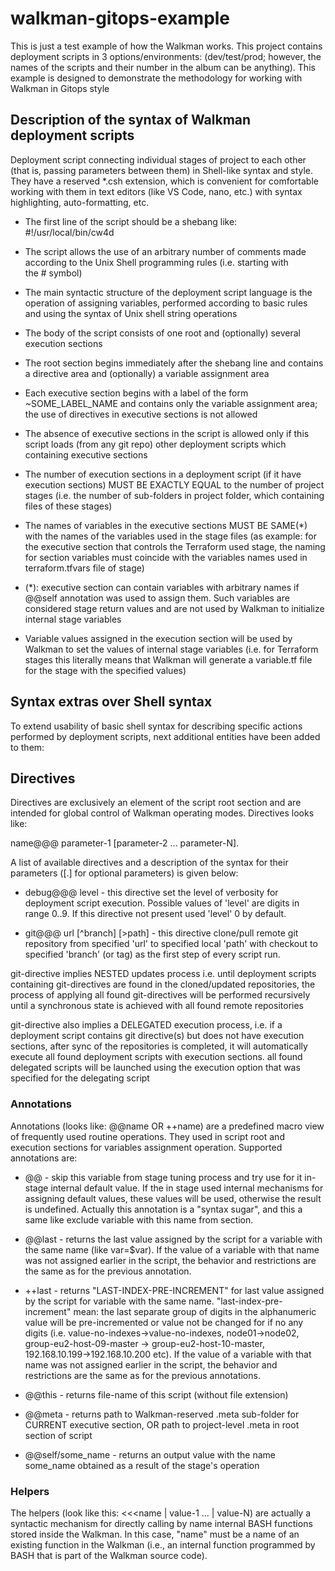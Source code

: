 # walkman-gitops-example
This is just a test example of how the Walkman works.
This project contains deployment scripts in 3 options/environments: 
(dev/test/prod; however, the names of the scripts and their number 
in the album can be anything). This example is designed to demonstrate 
the methodology for working with Walkman in Gitops style

## Description of the syntax of Walkman deployment scripts
Deployment script connecting individual stages of project to each other 
(that is, passing parameters between them) in Shell-like syntax and style. 
They have a reserved *.csh extension, which is convenient for comfortable 
working with them in text editors (like VS Code, nano, etc.) with syntax 
highlighting, auto-formatting, etc. 

- The first line of the script should be a shebang like:
#!/usr/local/bin/cw4d

- The script allows the use of an arbitrary number of comments made 
according to the Unix Shell programming rules (i.e. starting with  
the # symbol)

- The main syntactic structure of the deployment script language is the
operation of assigning variables, performed according to basic rules 
and using the syntax of Unix shell string operations

- The body of the script consists of one root and (optionally) several 
execution sections

- The root section begins immediately after the shebang line and contains 
a directive area and (optionally) a variable assignment area

- Each executive section begins with a label of the form ~SOME_LABEL_NAME 
and contains only the variable assignment area; the use of directives 
in executive sections is not allowed 

- The absence of executive sections in the script is allowed only if 
this script loads (from any git repo) other deployment scripts which 
containing executive sections

- The number of execution sections in a deployment script (if it have 
execution sections) MUST BE EXACTLY EQUAL to the number of project 
stages (i.e. the number of sub-folders in project folder, which 
containing files of these stages)

- The names of variables in the executive sections MUST BE SAME(*) with 
the names of the variables used in the stage files (as example: for the 
executive section that controls the Terraform used stage, the naming 
for section variables must coincide with the variables names used in 
terraform.tfvars file of stage)

- (*): executive section can contain variables with arbitrary 
names if @@self annotation  was used to assign them. Such variables are 
considered stage return values and are not used by Walkman to initialize 
internal stage variables

- Variable values assigned in the execution section will be used by Walkman 
to set the values of internal stage variables (i.e. for Terraform stages 
this literally means that Walkman will generate a variable.tf file for 
the stage with the specified values)


## Syntax extras over Shell syntax 
To extend usability of basic shell syntax for describing specific actions
performed by deployment scripts, next additional entities have been 
added to them: 

## Directives
Directives are exclusively an element of the script root section and are 
intended for global control of Walkman operating modes. Directives 
looks like: 

name@@@ parameter-1 [parameter-2 ... parameter-N]. 

A list of available directives and a description of the syntax for their 
parameters ([.] for optional parameters) is given below:

- debug@@@ level - this directive set the level of verbosity
for deployment script execution. Possible values of 'level' are digits 
in range 0..9. If this directive not present used 'level' 0 by default.  

- git@@@ url [^branch] [>path] - this directive clone/pull remote git 
repository from specified 'url' to specified local 'path' with checkout 
to specified  'branch' (or tag) as the first step of every script run.

git-directive implies NESTED updates process i.e. until deployment 
scripts containing git-directives are found in the cloned/updated 
repositories, the process of applying all found git-directives will 
be performed recursively until a synchronous state is achieved with all 
found remote repositories 

git-directive also implies a DELEGATED execution process, i.e. 
if a deployment script contains git directive(s) but does not have 
execution sections, after sync of the repositories is completed, it will 
automatically execute all found deployment scripts with execution 
sections. all found delegated scripts will be launched using the execution 
option that was specified for the delegating script

### Annotations
Annotations (looks like: @@name OR ++name)  are a predefined  macro view of 
frequently used routine operations. They used in script root and execution 
sections for variables assignment operation. Supported annotations are: 

- @@ - skip this variable from  stage tuning process and try use for it 
in-stage internal default value. If the in stage used internal mechanisms 
for assigning default values, these values will be used, otherwise the 
result is undefined. Actually this annotation is a "syntax sugar", and 
this a same like exclude variable with this name from section. 

- @@last - returns the last value assigned by the script for a 
variable with the same name (like var=$var).  If the value of a 
variable with that name was not assigned earlier in the script, the 
behavior and restrictions are the same as for the previous annotation.
 
- ++last - returns "LAST-INDEX-PRE-INCREMENT" for last value 
assigned by the script for variable with the same name. 
"last-index-pre-increment" mean: the last separate group of digits 
in the alphanumeric value will be pre-incremented or value not be 
changed for if no any digits (i.e. value-no-indexes->value-no-indexes,
node01->node02, group-eu2-host-09-master -> group-eu2-host-10-master,
192.168.10.199->192.168.10.200 etc). If the value of a variable with 
that name was not assigned earlier in the script, the behavior and 
restrictions are the same as for the previous annotations. 

- @@this - returns file-name of this script (without file extension)

- @@meta - returns path to Walkman-reserved .meta sub-folder for 
CURRENT executive section, OR path to project-level .meta in root
section of script

- @@self/some_name - returns an output value with the name some_name 
obtained as a result of the stage's operation


###  Helpers
The helpers (look like this: <<<name | value-1 ... | value-N) are actually 
a syntactic mechanism for directly calling by name internal BASH functions 
stored inside the Walkman. In this case, "name" must be a name of an existing 
function in the Walkman (i.e., an internal function programmed by BASH that
 is part of the Walkman source code).


